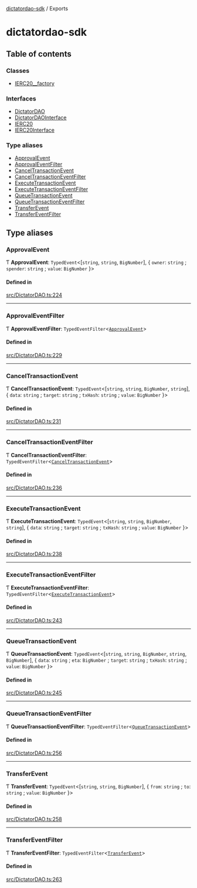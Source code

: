 [dictatordao-sdk](README.md) / Exports

# dictatordao-sdk

## Table of contents

### Classes

- [IERC20\_\_factory](classes/IERC20__factory.md)

### Interfaces

- [DictatorDAO](interfaces/DictatorDAO.md)
- [DictatorDAOInterface](interfaces/DictatorDAOInterface.md)
- [IERC20](interfaces/IERC20.md)
- [IERC20Interface](interfaces/IERC20Interface.md)

### Type aliases

- [ApprovalEvent](modules.md#approvalevent)
- [ApprovalEventFilter](modules.md#approvaleventfilter)
- [CancelTransactionEvent](modules.md#canceltransactionevent)
- [CancelTransactionEventFilter](modules.md#canceltransactioneventfilter)
- [ExecuteTransactionEvent](modules.md#executetransactionevent)
- [ExecuteTransactionEventFilter](modules.md#executetransactioneventfilter)
- [QueueTransactionEvent](modules.md#queuetransactionevent)
- [QueueTransactionEventFilter](modules.md#queuetransactioneventfilter)
- [TransferEvent](modules.md#transferevent)
- [TransferEventFilter](modules.md#transfereventfilter)

## Type aliases

### ApprovalEvent

Ƭ **ApprovalEvent**: `TypedEvent`<[`string`, `string`, `BigNumber`], { `owner`: `string` ; `spender`: `string` ; `value`: `BigNumber`  }\>

#### Defined in

[src/DictatorDAO.ts:224](https://github.com/manifoldfinance/dictatordao-sdk/blob/32a16c2/src/DictatorDAO.ts#L224)

___

### ApprovalEventFilter

Ƭ **ApprovalEventFilter**: `TypedEventFilter`<[`ApprovalEvent`](modules.md#approvalevent)\>

#### Defined in

[src/DictatorDAO.ts:229](https://github.com/manifoldfinance/dictatordao-sdk/blob/32a16c2/src/DictatorDAO.ts#L229)

___

### CancelTransactionEvent

Ƭ **CancelTransactionEvent**: `TypedEvent`<[`string`, `string`, `BigNumber`, `string`], { `data`: `string` ; `target`: `string` ; `txHash`: `string` ; `value`: `BigNumber`  }\>

#### Defined in

[src/DictatorDAO.ts:231](https://github.com/manifoldfinance/dictatordao-sdk/blob/32a16c2/src/DictatorDAO.ts#L231)

___

### CancelTransactionEventFilter

Ƭ **CancelTransactionEventFilter**: `TypedEventFilter`<[`CancelTransactionEvent`](modules.md#canceltransactionevent)\>

#### Defined in

[src/DictatorDAO.ts:236](https://github.com/manifoldfinance/dictatordao-sdk/blob/32a16c2/src/DictatorDAO.ts#L236)

___

### ExecuteTransactionEvent

Ƭ **ExecuteTransactionEvent**: `TypedEvent`<[`string`, `string`, `BigNumber`, `string`], { `data`: `string` ; `target`: `string` ; `txHash`: `string` ; `value`: `BigNumber`  }\>

#### Defined in

[src/DictatorDAO.ts:238](https://github.com/manifoldfinance/dictatordao-sdk/blob/32a16c2/src/DictatorDAO.ts#L238)

___

### ExecuteTransactionEventFilter

Ƭ **ExecuteTransactionEventFilter**: `TypedEventFilter`<[`ExecuteTransactionEvent`](modules.md#executetransactionevent)\>

#### Defined in

[src/DictatorDAO.ts:243](https://github.com/manifoldfinance/dictatordao-sdk/blob/32a16c2/src/DictatorDAO.ts#L243)

___

### QueueTransactionEvent

Ƭ **QueueTransactionEvent**: `TypedEvent`<[`string`, `string`, `BigNumber`, `string`, `BigNumber`], { `data`: `string` ; `eta`: `BigNumber` ; `target`: `string` ; `txHash`: `string` ; `value`: `BigNumber`  }\>

#### Defined in

[src/DictatorDAO.ts:245](https://github.com/manifoldfinance/dictatordao-sdk/blob/32a16c2/src/DictatorDAO.ts#L245)

___

### QueueTransactionEventFilter

Ƭ **QueueTransactionEventFilter**: `TypedEventFilter`<[`QueueTransactionEvent`](modules.md#queuetransactionevent)\>

#### Defined in

[src/DictatorDAO.ts:256](https://github.com/manifoldfinance/dictatordao-sdk/blob/32a16c2/src/DictatorDAO.ts#L256)

___

### TransferEvent

Ƭ **TransferEvent**: `TypedEvent`<[`string`, `string`, `BigNumber`], { `from`: `string` ; `to`: `string` ; `value`: `BigNumber`  }\>

#### Defined in

[src/DictatorDAO.ts:258](https://github.com/manifoldfinance/dictatordao-sdk/blob/32a16c2/src/DictatorDAO.ts#L258)

___

### TransferEventFilter

Ƭ **TransferEventFilter**: `TypedEventFilter`<[`TransferEvent`](modules.md#transferevent)\>

#### Defined in

[src/DictatorDAO.ts:263](https://github.com/manifoldfinance/dictatordao-sdk/blob/32a16c2/src/DictatorDAO.ts#L263)
